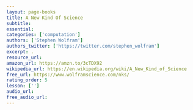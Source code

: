 ```yaml
---
layout: page-books
title: A New Kind Of Science
subtitle: 
essential: 
categories: ['computation']
authors: ['Stephen Wolfram']
authors_twitter: ['https://twitter.com/stephen_wolfram']
excerpt: .
resource_url: 
amazon_url: https://amzn.to/3cTDX92
wikipedia_url: https://en.wikipedia.org/wiki/A_New_Kind_of_Science
free_url: https://www.wolframscience.com/nks/
rating_order: 5
lesson: ['']
audio_url: 
free_audio_url: 
---
```

